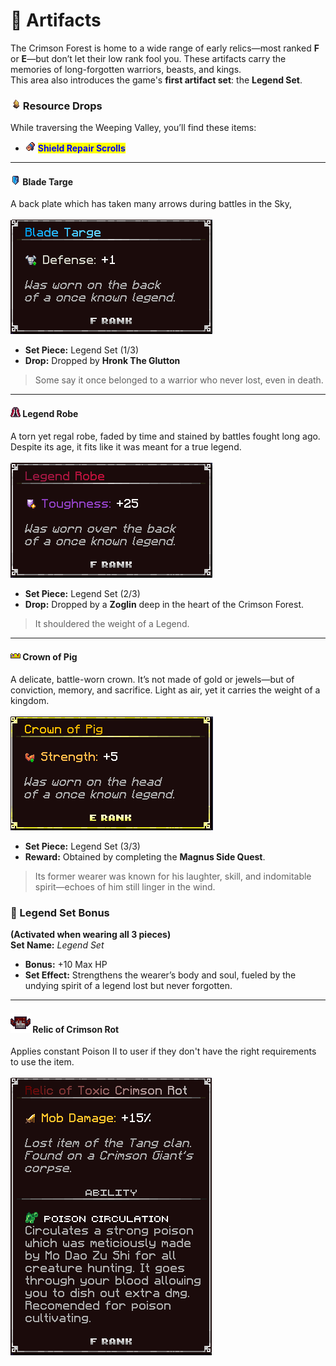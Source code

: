 # 📿 Artifacts

The Crimson Forest is home to a wide range of early relics—most ranked **F** or **E**—but don’t let their low rank fool you. These artifacts carry the memories of long-forgotten warriors, beasts, and kings.\
This area also introduces the game's **first artifact set**: the **Legend Set**.&#x20;

### ![](../../../.gitbook/assets/orangecrystal.png) Resource Drops

While traversing the Weeping Valley, you’ll find these items:

* ![](../../../.gitbook/assets/shieldscroll.png) <mark style="color:blue;">**Shield Repair Scrolls**</mark>

***

#### ![](../../../.gitbook/assets/legendtarge.png) Blade Targe

A back plate which has taken many arrows during battles in the Sky, \
\
![](<../../../.gitbook/assets/image (4).png>)

* **Set Piece:** Legend Set (1/3)
* **Drop:** Dropped by **Hronk The Glutton**&#x20;

> Some say it once belonged to a warrior who never lost, even in death.

***

#### &#x20;<img src="../../../.gitbook/assets/legendcoat (1).png" alt="" data-size="line"> Legend Robe

A torn yet regal robe, faded by time and stained by battles fought long ago. Despite its age, it fits like it was meant for a true legend.\
\
![](<../../../.gitbook/assets/image (7).png>)

* **Set Piece:** Legend Set (2/3)
* **Drop:** Dropped by a **Zoglin** deep in the heart of the Crimson Forest.

> It shouldered the weight of a Legend.

***

#### ![](../../../.gitbook/assets/legendcrown.png) Crown of Pig

A delicate, battle-worn crown. It’s not made of gold or jewels—but of conviction, memory, and sacrifice. Light as air, yet it carries the weight of a kingdom.\
\
![](<../../../.gitbook/assets/image (5).png>)

* **Set Piece:** Legend Set (3/3)
* **Reward:** Obtained by completing the **Magnus Side Quest**.

> Its former wearer was known for his laughter, skill, and indomitable spirit—echoes of him still linger in the wind.

### 🧬 Legend Set Bonus

**(Activated when wearing all 3 pieces)**\
**Set Name:** _Legend Set_

* **Bonus:** +10 Max HP
* **Set Effect:** Strengthens the wearer’s body and soul, fueled by the undying spirit of a legend lost but never forgotten.

***

#### ![](../../../.gitbook/assets/artifactcrimsonskeletonboss.png) Relic of Crimson Rot

Applies constant Poison II to user if they don't have the right requirements to use the item.\
\
![](<../../../.gitbook/assets/image (376).png>)
